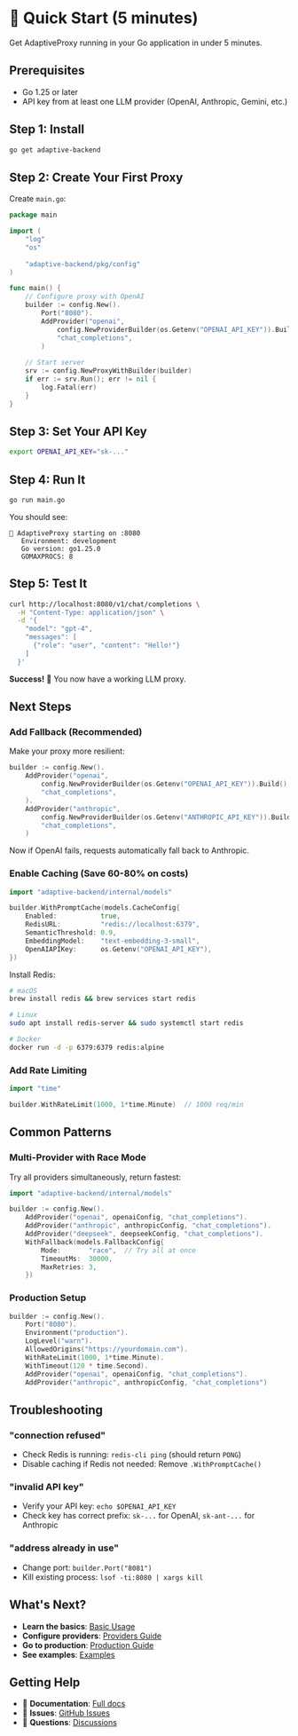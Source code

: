# 🚀 Quick Start (5 minutes)

Get AdaptiveProxy running in your Go application in under 5 minutes.

## Prerequisites

- Go 1.25 or later
- API key from at least one LLM provider (OpenAI, Anthropic, Gemini, etc.)

## Step 1: Install

```bash
go get adaptive-backend
```

## Step 2: Create Your First Proxy

Create `main.go`:

```go
package main

import (
    "log"
    "os"
    
    "adaptive-backend/pkg/config"
)

func main() {
    // Configure proxy with OpenAI
    builder := config.New().
        Port("8080").
        AddProvider("openai",
            config.NewProviderBuilder(os.Getenv("OPENAI_API_KEY")).Build(),
            "chat_completions",
        )
    
    // Start server
    srv := config.NewProxyWithBuilder(builder)
    if err := srv.Run(); err != nil {
        log.Fatal(err)
    }
}
```

## Step 3: Set Your API Key

```bash
export OPENAI_API_KEY="sk-..."
```

## Step 4: Run It

```bash
go run main.go
```

You should see:

```
🚀 AdaptiveProxy starting on :8080
   Environment: development
   Go version: go1.25.0
   GOMAXPROCS: 8
```

## Step 5: Test It

```bash
curl http://localhost:8080/v1/chat/completions \
  -H "Content-Type: application/json" \
  -d '{
    "model": "gpt-4",
    "messages": [
      {"role": "user", "content": "Hello!"}
    ]
  }'
```

**Success!** 🎉 You now have a working LLM proxy.

## Next Steps

### Add Fallback (Recommended)

Make your proxy more resilient:

```go
builder := config.New().
    AddProvider("openai",
        config.NewProviderBuilder(os.Getenv("OPENAI_API_KEY")).Build(),
        "chat_completions",
    ).
    AddProvider("anthropic",
        config.NewProviderBuilder(os.Getenv("ANTHROPIC_API_KEY")).Build(),
        "chat_completions",
    )
```

Now if OpenAI fails, requests automatically fall back to Anthropic.

### Enable Caching (Save 60-80% on costs)

```go
import "adaptive-backend/internal/models"

builder.WithPromptCache(models.CacheConfig{
    Enabled:           true,
    RedisURL:          "redis://localhost:6379",
    SemanticThreshold: 0.9,
    EmbeddingModel:    "text-embedding-3-small",
    OpenAIAPIKey:      os.Getenv("OPENAI_API_KEY"),
})
```

Install Redis:
```bash
# macOS
brew install redis && brew services start redis

# Linux
sudo apt install redis-server && sudo systemctl start redis

# Docker
docker run -d -p 6379:6379 redis:alpine
```

### Add Rate Limiting

```go
import "time"

builder.WithRateLimit(1000, 1*time.Minute)  // 1000 req/min
```

## Common Patterns

### Multi-Provider with Race Mode

Try all providers simultaneously, return fastest:

```go
import "adaptive-backend/internal/models"

builder := config.New().
    AddProvider("openai", openaiConfig, "chat_completions").
    AddProvider("anthropic", anthropicConfig, "chat_completions").
    AddProvider("deepseek", deepseekConfig, "chat_completions").
    WithFallback(models.FallbackConfig{
        Mode:       "race",  // Try all at once
        TimeoutMs:  30000,
        MaxRetries: 3,
    })
```

### Production Setup

```go
builder := config.New().
    Port("8080").
    Environment("production").
    LogLevel("warn").
    AllowedOrigins("https://yourdomain.com").
    WithRateLimit(1000, 1*time.Minute).
    WithTimeout(120 * time.Second).
    AddProvider("openai", openaiConfig, "chat_completions").
    AddProvider("anthropic", anthropicConfig, "chat_completions")
```

## Troubleshooting

### "connection refused"
- Check Redis is running: `redis-cli ping` (should return `PONG`)
- Disable caching if Redis not needed: Remove `.WithPromptCache()`

### "invalid API key"
- Verify your API key: `echo $OPENAI_API_KEY`
- Check key has correct prefix: `sk-...` for OpenAI, `sk-ant-...` for Anthropic

### "address already in use"
- Change port: `builder.Port("8081")`
- Kill existing process: `lsof -ti:8080 | xargs kill`

## What's Next?

- **Learn the basics**: [Basic Usage](./basic-usage.md)
- **Configure providers**: [Providers Guide](./providers.md)
- **Go to production**: [Production Guide](./production.md)
- **See examples**: [Examples](./examples/)

## Getting Help

- 📖 **Documentation**: [Full docs](./README.md)
- 🐛 **Issues**: [GitHub Issues](https://github.com/yourusername/adaptive-proxy/issues)
- 💬 **Questions**: [Discussions](https://github.com/yourusername/adaptive-proxy/discussions)
